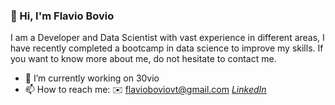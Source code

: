 ### 👋 Hi, I'm Flavio Bovio


I am a Developer and Data Scientist with vast experience in different areas, I have recently completed a bootcamp in data science to improve my skills. If you want to know more about me, do not hesitate to contact me.
- 🔭 I’m currently working on 30vio
- 📫 How to reach me: :envelope: flavioboviovt@gmail.com
   *[LinkedIn](https://www.linkedin.com/in/flavio-bovio/)*



<!--
**flaviobovio/flaviobovio** is a ✨ _special_ ✨ repository because its `README.md` (this file) appears on your GitHub profile.

Here are some ideas to get you started:

- 🔭 I’m currently working on ...
- 🌱 I’m currently learning ...
- 👯 I’m looking to collaborate on ...
- 🤔 I’m looking for help with ...
- 💬 Ask me about ...
- 📫 How to reach me: ...
- 😄 Pronouns: ...
- ⚡ Fun fact: ...
-->
